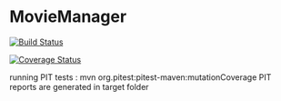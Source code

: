 # MovieManager

[![Build Status](https://travis-ci.org/salimgbelim/MovieManager.svg?branch=master)](https://travis-ci.org/salimgbelim/MovieManager)

[![Coverage Status](https://coveralls.io/repos/github/salimgbelim/MovieManager/badge.svg?branch=master)](https://coveralls.io/github/salimgbelim/MovieManager?branch=master)


running PIT tests  : mvn org.pitest:pitest-maven:mutationCoverage
PIT reports are generated in target folder